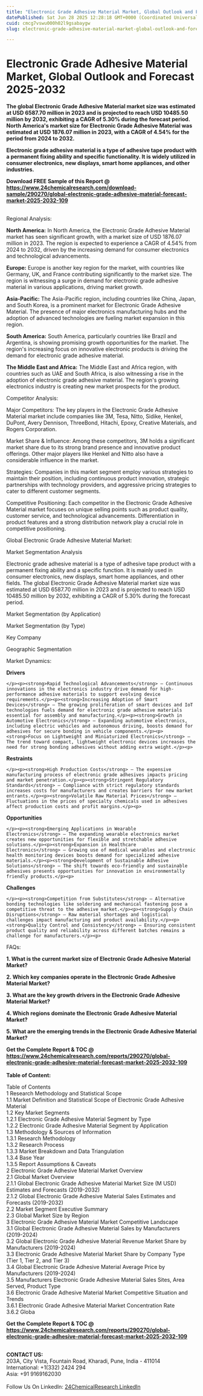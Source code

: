 ```yaml
---
title: "Electronic Grade Adhesive Material Market, Global Outlook and Forecast 2025-2032"
datePublished: Sat Jun 28 2025 12:28:18 GMT+0000 (Coordinated Universal Time)
cuid: cmcg7vswu000h02l9gsabaygw
slug: electronic-grade-adhesive-material-market-global-outlook-and-forecast-2025-2032

---
```


# Electronic Grade Adhesive Material Market, Global Outlook and Forecast 2025-2032

<p><strong>The global Electronic Grade Adhesive Material market size was estimated at USD 6587.70 million in 2023 and is projected to reach USD 10485.50 million by 2032, exhibiting a CAGR of 5.30% during the forecast period. North America's market size for Electronic Grade Adhesive Material was estimated at USD 1876.07 million in 2023, with a CAGR of 4.54% for the period from 2024 to 2032.</strong></p><p>
</p><p><strong>Electronic grade adhesive material is a type of adhesive tape product with a permanent fixing ability and specific functionality. It is widely utilized in consumer electronics, new displays, smart home appliances, and other industries.</strong></p><div><b>Download FREE Sample of this Report @ 
            <a href="https://www.24chemicalresearch.com/download-sample/290270/global-electronic-grade-adhesive-material-forecast-market-2025-2032-109">
            https://www.24chemicalresearch.com/download-sample/290270/global-electronic-grade-adhesive-material-forecast-market-2025-2032-109</a></b></div><br><p>
Regional Analysis:</p><p>
</p><p><strong>North America:</strong> In North America, the Electronic Grade Adhesive Material market has seen significant growth, with a market size of USD 1876.07 million in 2023. The region is expected to experience a CAGR of 4.54% from 2024 to 2032, driven by the increasing demand for consumer electronics and technological advancements.</p><p>
</p><p><strong>Europe:</strong> Europe is another key region for the market, with countries like Germany, UK, and France contributing significantly to the market size. The region is witnessing a surge in demand for electronic grade adhesive material in various applications, driving market growth.</p><p>
</p><p><strong>Asia-Pacific:</strong> The Asia-Pacific region, including countries like China, Japan, and South Korea, is a prominent market for Electronic Grade Adhesive Material. The presence of major electronics manufacturing hubs and the adoption of advanced technologies are fueling market expansion in this region.</p><p>
</p><p><strong>South America:</strong> South America, particularly countries like Brazil and Argentina, is showing promising growth opportunities for the market. The region's increasing focus on innovative electronic products is driving the demand for electronic grade adhesive material.</p><p>
</p><p><strong>The Middle East and Africa:</strong> The Middle East and Africa region, with countries such as UAE and South Africa, is also witnessing a rise in the adoption of electronic grade adhesive material. The region's growing electronics industry is creating new market prospects for the product.</p><p>
Competitor Analysis:</p><p>
</p><p>Major Competitors: The key players in the Electronic Grade Adhesive Material market include companies like 3M, Tesa, Nitto, Sidike, Henkel, DuPont, Avery Dennison, ThreeBond, Hitachi, Epoxy, Creative Materials, and Rogers Corporation.</p><p>
</p><p>Market Share &amp; Influence: Among these competitors, 3M holds a significant market share due to its strong brand presence and innovative product offerings. Other major players like Henkel and Nitto also have a considerable influence in the market.</p><p>
</p><p>Strategies: Companies in this market segment employ various strategies to maintain their position, including continuous product innovation, strategic partnerships with technology providers, and aggressive pricing strategies to cater to different customer segments.</p><p>
</p><p>Competitive Positioning: Each competitor in the Electronic Grade Adhesive Material market focuses on unique selling points such as product quality, customer service, and technological advancements. Differentiation in product features and a strong distribution network play a crucial role in competitive positioning.</p><p>
Global Electronic Grade Adhesive Material Market:</p><p>
Market Segmentation Analysis</p><p>
</p><p>Electronic grade adhesive material is a type of adhesive tape product with a permanent fixing ability and a specific function. It is mainly used in consumer electronics, new displays, smart home appliances, and other fields. The global Electronic Grade Adhesive Material market size was estimated at USD 6587.70 million in 2023 and is projected to reach USD 10485.50 million by 2032, exhibiting a CAGR of 5.30% during the forecast period.</p><p>
Market Segmentation (by Application)</p><p>
</p><p>
Market Segmentation (by Type)</p><p>
</p><p>
Key Company</p><p>
</p><p>
Geographic Segmentation</p><p>
</p><p>
Market Dynamics: </p><p>
<strong>Drivers</strong></p><p>

	</p><p><strong>Rapid Technological Advancements</strong> – Continuous innovations in the electronics industry drive demand for high-performance adhesive materials to support evolving device requirements.</p><p><strong>Increasing Adoption of Smart Devices</strong> – The growing proliferation of smart devices and IoT technologies fuels demand for electronic grade adhesive materials essential for assembly and manufacturing.</p><p><strong>Growth in Automotive Electronics</strong> – Expanding automotive electronics, including electric vehicles and autonomous driving, boosts demand for adhesives for secure bonding in vehicle components.</p><p><strong>Focus on Lightweight and Miniaturized Electronics</strong> – The trend toward compact, lightweight electronic devices increases the need for strong bonding adhesives without adding extra weight.</p><p>
<strong>Restraints</strong></p><p>

	</p><p><strong>High Production Costs</strong> – The expensive manufacturing process of electronic grade adhesives impacts pricing and market penetration.</p><p><strong>Stringent Regulatory Standards</strong> – Compliance with strict regulatory standards increases costs for manufacturers and creates barriers for new market entrants.</p><p><strong>Volatile Raw Material Prices</strong> – Fluctuations in the prices of specialty chemicals used in adhesives affect production costs and profit margins.</p><p>
<strong>Opportunities</strong></p><p>

	</p><p><strong>Emerging Applications in Wearable Electronics</strong> – The expanding wearable electronics market creates new opportunities for flexible and stretchable adhesive solutions.</p><p><strong>Expansion in Healthcare Electronics</strong> – Growing use of medical wearables and electronic health monitoring devices boosts demand for specialized adhesive materials.</p><p><strong>Development of Sustainable Adhesive Solutions</strong> – The shift towards eco-friendly and sustainable adhesives presents opportunities for innovation in environmentally friendly products.</p><p>
<strong>Challenges</strong></p><p>

	</p><p><strong>Competition from Substitutes</strong> – Alternative bonding technologies like soldering and mechanical fastening pose a competitive threat to the adhesive market.</p><p><strong>Supply Chain Disruptions</strong> – Raw material shortages and logistical challenges impact manufacturing and product availability.</p><p><strong>Quality Control and Consistency</strong> – Ensuring consistent product quality and reliability across different batches remains a challenge for manufacturers.</p><p>
FAQs:</p><p>
</p><p><strong>1. What is the current market size of Electronic Grade Adhesive Material Market?</strong></p><p>
</p><p>
</p><p><strong>2. Which key companies operate in the Electronic Grade Adhesive Material Market?</strong></p><p>
</p><p>
</p><p><strong>3. What are the key growth drivers in the Electronic Grade Adhesive Material Market?</strong></p><p>
</p><p>
</p><p><strong>4. Which regions dominate the Electronic Grade Adhesive Material Market?</strong></p><p>
</p><p>
</p><p><strong>5. What are the emerging trends in the Electronic Grade Adhesive Material Market?</strong></p><p>
</p>

<div><b>Get the Complete Report & TOC @ 
            <a href="https://www.24chemicalresearch.com/reports/290270/global-electronic-grade-adhesive-material-forecast-market-2025-2032-109">
            https://www.24chemicalresearch.com/reports/290270/global-electronic-grade-adhesive-material-forecast-market-2025-2032-109</a></b></div><br>
            <b>Table of Content:</b><p>Table of Contents<br />
1 Research Methodology and Statistical Scope<br />
1.1 Market Definition and Statistical Scope of Electronic Grade Adhesive Material<br />
1.2 Key Market Segments<br />
1.2.1 Electronic Grade Adhesive Material Segment by Type<br />
1.2.2 Electronic Grade Adhesive Material Segment by Application<br />
1.3 Methodology & Sources of Information<br />
1.3.1 Research Methodology<br />
1.3.2 Research Process<br />
1.3.3 Market Breakdown and Data Triangulation<br />
1.3.4 Base Year<br />
1.3.5 Report Assumptions & Caveats<br />
2 Electronic Grade Adhesive Material Market Overview<br />
2.1 Global Market Overview<br />
2.1.1 Global Electronic Grade Adhesive Material Market Size (M USD) Estimates and Forecasts (2019-2032)<br />
2.1.2 Global Electronic Grade Adhesive Material Sales Estimates and Forecasts (2019-2032)<br />
2.2 Market Segment Executive Summary<br />
2.3 Global Market Size by Region<br />
3 Electronic Grade Adhesive Material Market Competitive Landscape<br />
3.1 Global Electronic Grade Adhesive Material Sales by Manufacturers (2019-2024)<br />
3.2 Global Electronic Grade Adhesive Material Revenue Market Share by Manufacturers (2019-2024)<br />
3.3 Electronic Grade Adhesive Material Market Share by Company Type (Tier 1, Tier 2, and Tier 3)<br />
3.4 Global Electronic Grade Adhesive Material Average Price by Manufacturers (2019-2024)<br />
3.5 Manufacturers Electronic Grade Adhesive Material Sales Sites, Area Served, Product Type<br />
3.6 Electronic Grade Adhesive Material Market Competitive Situation and Trends<br />
3.6.1 Electronic Grade Adhesive Material Market Concentration Rate<br />
3.6.2 Globa</p>

<div><b>Get the Complete Report & TOC @ 
            <a href="https://www.24chemicalresearch.com/reports/290270/global-electronic-grade-adhesive-material-forecast-market-2025-2032-109">
            https://www.24chemicalresearch.com/reports/290270/global-electronic-grade-adhesive-material-forecast-market-2025-2032-109</a></b></div><br>

<b>CONTACT US:</b><br>
            203A, City Vista, Fountain Road, Kharadi, Pune, India - 411014<br>
            International: +1(332) 2424 294<br>
            Asia: +91 9169162030 <br><br>
            Follow Us On LinkedIn: <a href="https://www.linkedin.com/company/24chemicalresearch/">24ChemicalResearch LinkedIn</a>